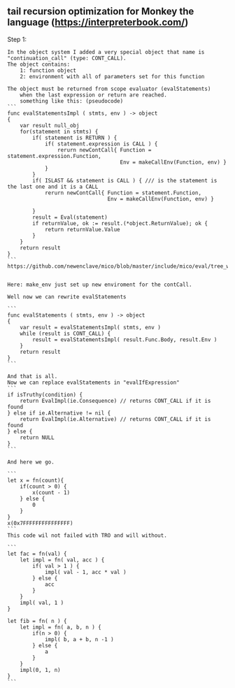 ﻿## tail recursion optimization for Monkey the language 	(https://interpreterbook.com/)


Step 1:

    In the object system I added a very special object that name is "continuation_call" (type: CONT_CALL).
    The object contains:
        1: function object
        2: environment with all of parameters set for this function

    The object must be returned from scope evaluator (evalStatements)
        when the last expression or return are reached.
        something like this: (pseudocode)
    ```
    func evalStatementsImpl ( stmts, env ) -> object
    {
        var result null_obj
        for(statement in stmts) {
            if( statement is RETURN ) {
                if( statement.expression is CALL ) {
                    rerurn newContCall{ Function = statement.expression.Function,
                                        Env = makeCallEnv(Function, env) }
                }
            }
            if( ISLAST && statement is CALL ) { /// is the statement is the last one and it is a CALL
                rerurn newContCall{ Function = statement.Function,
                                    Env = makeCallEnv(Function, env) }

            }
            result = Eval(statement)
            if returnValue, ok := result.(*object.ReturnValue); ok {
                return returnValue.Value
            }
        }
        return result
    }
    ```
    https://github.com/newenclave/mico/blob/master/include/mico/eval/tree_walking.h#L447


    Here: make_env just set up new enviroment for the contCall.

    Well now we can rewrite evalStatements

    ```
    func evalStatements ( stmts, env ) -> object
    {
        var result = evalStatementsImpl( stmts, env )
        while (result is CONT_CALL) {
            result = evalStatementsImpl( result.Func.Body, result.Env )
        }
        return result
    }
    ```

    And that is all.
    Now we can replace evalStatements in "evalIfExpression"
    ```
    if isTruthy(condition) {
        return EvalImpl(ie.Consequence) // returns CONT_CALL if it is found
    } else if ie.Alternative != nil {
        return EvalImpl(ie.Alternative) // returns CONT_CALL if it is found
    } else {
        return NULL
    }
    ```

    And here we go.

    ```
    let x = fn(count){
        if(count > 0) {
            x(count - 1)
        } else {
            0
        }
    }
    x(0x7FFFFFFFFFFFFFFF)
    ```
    This code wil not failed with TRO and will without.

    ```
    let fac = fn(val) {
        let impl = fn( val, acc ) {
            if( val > 1 ) {
                impl( val - 1, acc * val )
            } else {
                acc
            }
        }
        impl( val, 1 )
    }

    let fib = fn( n ) {
        let impl = fn( a, b, n ) {
            if(n > 0) {
                impl( b, a + b, n -1 )
            } else {
                a
            }
        }
        impl(0, 1, n)
    }
    ```
